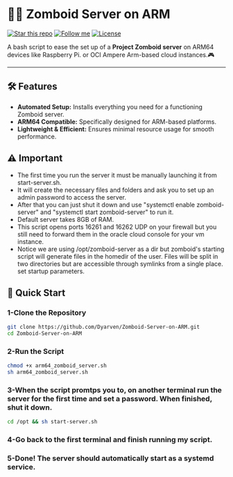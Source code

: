 # 🧟‍♂️ Zomboid Server on ARM

[![Star this repo](https://img.shields.io/github/stars/Dyarven/Zomboid-Server-on-ARM?style=social)](https://github.com/Dyarven/Zomboid-Server-on-ARM/stargazers)
[![Follow me](https://img.shields.io/github/followers/Dyarven?style=social)](https://github.com/Dyarven)
[![License](https://img.shields.io/github/license/Dyarven/Zomboid-Server-on-ARM)](https://github.com/Dyarven/Zomboid-Server-on-ARM/blob/main/LICENSE)

A bash script to ease the set up of a **Project Zomboid server** on ARM64 devices like Raspberry Pi. or OCI Ampere Arm-based cloud instances.🎮

---

## 🛠 Features
- **Automated Setup:** Installs everything you need for a functioning Zomboid server.
- **ARM64 Compatible:** Specifically designed for ARM-based platforms.
- **Lightweight & Efficient:** Ensures minimal resource usage for smooth performance.

## ⚠️ Important
- The first time you run the server it must be manually launching it from start-server.sh.
- It will create the necessary files and folders and ask you to set up an admin password to access the server.
- After that you can just shut it down and use "systemctl enable zomboid-server" and "systemctl start zomboid-server" to run it. 
- Default server takes 8GB of RAM.
- This script opens ports 16261 and 16262 UDP on your firewall but you still need to forward them in the oracle cloud console for your vm instance.
- Notice we are using /opt/zomboid-server as a dir but zomboid's starting script will generate files in the homedir of the user. Files will be split in two directories but are accessible through 
  symlinks from a single place. 
  set startup parameters.

## 🚀 Quick Start

### 1-Clone the Repository
```bash
git clone https://github.com/Dyarven/Zomboid-Server-on-ARM.git
cd Zomboid-Server-on-ARM
```
### 2-Run the Script
```bash
chmod +x arm64_zomboid_server.sh
sh arm64_zomboid_server.sh
```
### 3-When the script promtps you to, on another terminal run the server for the first time and set a password. When finished, shut it down.
```bash
cd /opt && sh start-server.sh
```
### 4-Go back to the first terminal and finish running my script.
### 5-Done! The server should automatically start as a systemd service.


